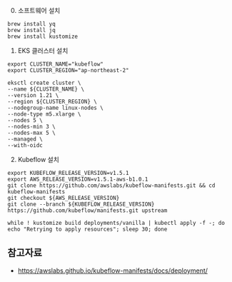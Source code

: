 
0. 소프트웨어 설치

```
brew install yq
brew install jq
brew install kustomize

```



1. EKS 클러스터 설치

```
export CLUSTER_NAME="kubeflow"
export CLUSTER_REGION="ap-northeast-2"

eksctl create cluster \
--name ${CLUSTER_NAME} \
--version 1.21 \
--region ${CLUSTER_REGION} \
--nodegroup-name linux-nodes \
--node-type m5.xlarge \
--nodes 5 \
--nodes-min 3 \
--nodes-max 5 \
--managed \
--with-oidc
```

2. Kubeflow 설치

```
export KUBEFLOW_RELEASE_VERSION=v1.5.1
export AWS_RELEASE_VERSION=v1.5.1-aws-b1.0.1
git clone https://github.com/awslabs/kubeflow-manifests.git && cd kubeflow-manifests
git checkout ${AWS_RELEASE_VERSION}
git clone --branch ${KUBEFLOW_RELEASE_VERSION} https://github.com/kubeflow/manifests.git upstream

while ! kustomize build deployments/vanilla | kubectl apply -f -; do echo "Retrying to apply resources"; sleep 30; done
```



## 참고자료 ##

* https://awslabs.github.io/kubeflow-manifests/docs/deployment/

